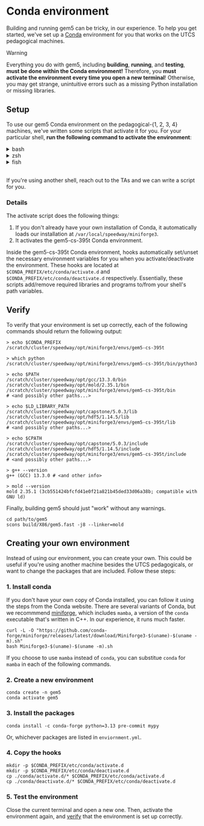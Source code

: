 # Conda environment

Building and running gem5 can be tricky, in our experience. To help you get started, we've set up a [Conda](https://docs.conda.io/projects/conda/en/latest/index.html) environment for you that works on the UTCS pedagogical machines.

> [!WARNING]
> Everything you do with gem5, including **building**, **running**, and **testing**, **must be done within the Conda environment!** Therefore, you **must activate the environment every time you open a new terminal**! Otherwise, you may get strange, unintuitive errors such as a missing Python installation or missing libraries.

## Setup

To use our gem5 Conda environment on the pedagogical-{1, 2, 3, 4} machines, we've written some scripts that activate it for you. For your particular shell, **run the following command to activate the environment**:

<details>
<summary>bash</summary>

```shell
source ./conda/activate.bash
```

</details>

<details>
<summary>zsh</summary>

```shell
source ./conda/activate.zsh
```

</details>

<details>
<summary>fish</summary>

```shell
source ./conda/activate.fish
```

</details>
<br>

If you're using another shell, reach out to the TAs and we can write a script for you.

### Details

The activate script does the following things:
1. If you don't already have your own installation of Conda, it automatically loads our installation at `/var/local/speedway/miniforge3`.
2. It activates the gem5-cs-395t Conda environment.

Inside the gem5-cs-395t Conda environment, hooks automatically set/unset the necessary environment variables for you when you activate/deactivate the environment. These hooks are located at `$CONDA_PREFIX/etc/conda/activate.d` and `$CONDA_PREFIX/etc/conda/deactivate.d` respectively. Essentially, these scripts add/remove required libraries and programs to/from your shell's path variables.

## Verify

To verify that your environment is set up correctly, each of the following commands should return the following output:

```shell
> echo $CONDA_PREFIX
/scratch/cluster/speedway/opt/miniforge3/envs/gem5-cs-395t
```

```shell
> which python
/scratch/cluster/speedway/opt/miniforge3/envs/gem5-cs-395t/bin/python3
```

```shell
> echo $PATH
/scratch/cluster/speedway/opt/gcc/13.3.0/bin 
/scratch/cluster/speedway/opt/mold/2.35.1/bin
/scratch/cluster/speedway/opt/miniforge3/envs/gem5-cs-395t/bin
# <and possibly other paths...>
```

```shell
> echo $LD_LIBRARY_PATH
/scratch/cluster/speedway/opt/capstone/5.0.3/lib
/scratch/cluster/speedway/opt/hdf5/1.14.5/lib
/scratch/cluster/speedway/opt/miniforge3/envs/gem5-cs-395t/lib 
# <and possibly other paths...>
```

```shell
> echo $CPATH
/scratch/cluster/speedway/opt/capstone/5.0.3/include 
/scratch/cluster/speedway/opt/hdf5/1.14.5/include 
/scratch/cluster/speedway/opt/miniforge3/envs/gem5-cs-395t/include
# <and possibly other paths...>
```

```shell
> g++ --version
g++ (GCC) 13.3.0 # <and other info>
```

```shell
> mold --version
mold 2.35.1 (3cb551424bfcfd41e0f21a821b45ded33d06a38b; compatible with GNU ld)
```

Finally, building gem5 should just "work" without any warnings.
```
cd path/to/gem5
scons build/X86/gem5.fast -j8 --linker=mold
```

## Creating your own environment

Instead of using our environment, you can create your own. This could be useful
if you're using another machine besides the UTCS pedagogicals, or want to
change the packages that are included. Follow these steps:

### 1. Install conda

If you don't have your own copy of Conda installed, you can follow it using
the steps from the Conda website. There are several variants of Conda, but we
recommmend [miniforge](https://github.com/conda-forge/miniforge), which includes
`mamba`, a version of the `conda` executable that's written in C++. In our experience,
it runs much faster.

```
curl -L -O "https://github.com/conda-forge/miniforge/releases/latest/download/Miniforge3-$(uname)-$(uname -m).sh"
bash Miniforge3-$(uname)-$(uname -m).sh
```
If you choose to use `mamba` instead of `conda`, you can substitue `conda` for
`mamba` in each of the following commands.

### 2. Create a new environment

```
conda create -n gem5
conda activate gem5
```

### 3. Install the packages
```
conda install -c conda-forge python=3.13 pre-commit mypy
```

Or, whichever packages are listed in `enviornment.yml`.

### 4. Copy the hooks
```
mkdir -p $CONDA_PREFIX/etc/conda/activate.d
mkdir -p $CONDA_PREFIX/etc/conda/deactivate.d
cp ./conda/activate.d/* $CONDA_PREFIX/etc/conda/activate.d
cp ./conda/deactivate.d/* $CONDA_PREFIX/etc/conda/deactivate.d
```

### 5. Test the environment

Close the current terminal and open a new one. Then, activate the
environment again, and [verify](#Verify) that the environment is set up correctly.